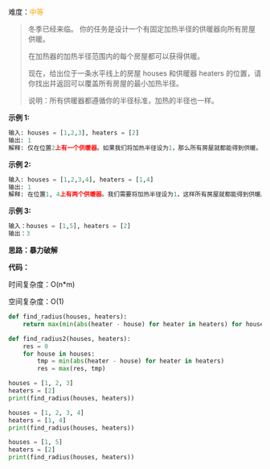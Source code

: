 难度：<font color=orange>中等</font>

> 冬季已经来临。 你的任务是设计一个有固定加热半径的供暖器向所有房屋供暖。
>
> 在加热器的加热半径范围内的每个房屋都可以获得供暖。
>
> 现在，给出位于一条水平线上的房屋 houses 和供暖器 heaters 的位置，请你找出并返回可以覆盖所有房屋的最小加热半径。
>
> 说明：所有供暖器都遵循你的半径标准，加热的半径也一样。

**示例 1:**

```python
输入: houses = [1,2,3], heaters = [2]
输出: 1
解释: 仅在位置2上有一个供暖器。如果我们将加热半径设为1，那么所有房屋就都能得到供暖。
```



**示例 2:**

```python
输入: houses = [1,2,3,4], heaters = [1,4]
输出: 1
解释: 在位置1, 4上有两个供暖器。我们需要将加热半径设为1，这样所有房屋就都能得到供暖。
```



**示例 3:**

```python
输入：houses = [1,5], heaters = [2]
输出：3
```



**思路：暴力破解**



**代码：**

时间复杂度：O(n*m)

空间复杂度：O(1)

```python
def find_radius(houses, heaters):
    return max(min(abs(heater - house) for heater in heaters) for house in houses)

def find_radius2(houses, heaters):
    res = 0
    for house in houses:
        tmp = min(abs(heater - house) for heater in heaters)
        res = max(res, tmp)

houses = [1, 2, 3]
heaters = [2]
print(find_radius(houses, heaters))

houses = [1, 2, 3, 4]
heaters = [1, 4]
print(find_radius(houses, heaters))

houses = [1, 5]
heaters = [2]
print(find_radius(houses, heaters))
```

